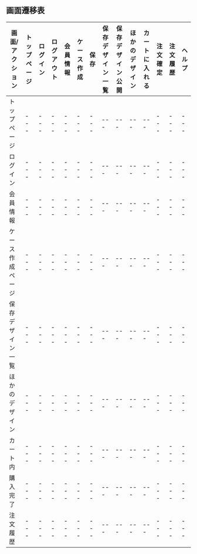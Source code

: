 ## 画面遷移表
|画面/アクション|トップページ|ログイン|ログアウト|会員情報|ケース作成|保存|保存デザイン一覧|保存デザイン公開|ほかのデザイン|カートに入れる|注文確定|注文履歴|ヘルプ|
|---|---|---|---|---|---|---|---|---|---|---|---|---|---|
|トップページ|---|---|---|---|---|---|---|---|---|---|---|---|---|
|ログイン|---|---|---|---|---|---|---|---|---|---|---|---|---|
|会員情報|---|---|---|---|---|---|---|---|---|---|---|---|---|
|ケース作成ページ|---|---|---|---|---|---|---|---|---|---|---|---|---|
|保存デザイン一覧|---|---|---|---|---|---|---|---|---|---|---|---|---|
|ほかのデザイン|---|---|---|---|---|---|---|---|---|---|---|---|---|
|カート内|---|---|---|---|---|---|---|---|---|---|---|---|---|
|購入完了|---|---|---|---|---|---|---|---|---|---|---|---|---|
|注文履歴|---|---|---|---|---|---|---|---|---|---|---|---|---|
